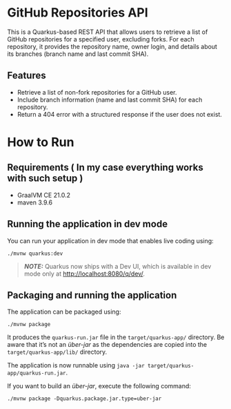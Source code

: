 # GitHub Repositories API

This is a Quarkus-based REST API that allows users to retrieve a list of GitHub repositories for a specified user, excluding forks. For each repository, it provides the repository name, owner login, and details about its branches (branch name and last commit SHA).

## Features
- Retrieve a list of non-fork repositories for a GitHub user.
- Include branch information (name and last commit SHA) for each repository.
- Return a 404 error with a structured response if the user does not exist.

# How to Run

## Requirements ( In my case everything works with such setup )
- GraalVM CE 21.0.2
- maven 3.9.6

## Running the application in dev mode

You can run your application in dev mode that enables live coding using:

```shell script
./mvnw quarkus:dev
```

> **_NOTE:_**  Quarkus now ships with a Dev UI, which is available in dev mode only at <http://localhost:8080/q/dev/>.

## Packaging and running the application

The application can be packaged using:

```shell script
./mvnw package
```

It produces the `quarkus-run.jar` file in the `target/quarkus-app/` directory.
Be aware that it’s not an _über-jar_ as the dependencies are copied into the `target/quarkus-app/lib/` directory.

The application is now runnable using `java -jar target/quarkus-app/quarkus-run.jar`.

If you want to build an _über-jar_, execute the following command:

```shell script
./mvnw package -Dquarkus.package.jar.type=uber-jar
```
